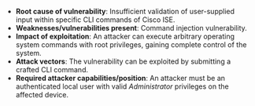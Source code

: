- **Root cause of vulnerability**: Insufficient validation of user-supplied input within specific CLI commands of Cisco ISE.
- **Weaknesses/vulnerabilities present**: Command injection vulnerability.
- **Impact of exploitation**: An attacker can execute arbitrary operating system commands with root privileges, gaining complete control of the system.
- **Attack vectors**: The vulnerability can be exploited by submitting a crafted CLI command.
- **Required attacker capabilities/position**: An attacker must be an authenticated local user with valid *Administrator* privileges on the affected device.